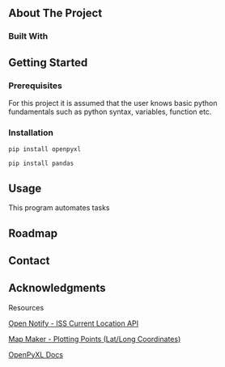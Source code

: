 

## About The Project

### Built With


## Getting Started

### Prerequisites

For this project it is assumed that the user knows basic python fundamentals such as python syntax, variables, function etc.

### Installation

```
pip install openpyxl
```

```
pip install pandas
```

## Usage

This program automates tasks 

## Roadmap

## Contact

## Acknowledgments

Resources

[Open Notify - ISS Current Location API](http://open-notify.org/Open-Notify-API/ISS-Location-Now/)

[Map Maker - Plotting Points (Lat/Long Coordinates)](https://maps.co/help/data/plot-lat-lng-coordinates)

[OpenPyXL Docs](https://openpyxl.readthedocs.io/en/stable/)



